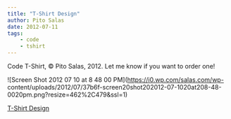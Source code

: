 ```yaml
---
title: "T-Shirt Design"
author: Pito Salas
date: 2012-07-11
tags:
    - code
    - tshirt
---
```




Code T-Shirt, © Pito Salas, 2012. Let me know if you want to order one!

![Screen Shot 2012 07 10 at 8 48 00 PM](https://i0.wp.com/salas.com/wp-
content/uploads/2012/07/37b6f-screen20shot202012-07-1020at208-48-0020pm.png?resize=462%2C479&ssl=1)


[T-Shirt Design](None)
